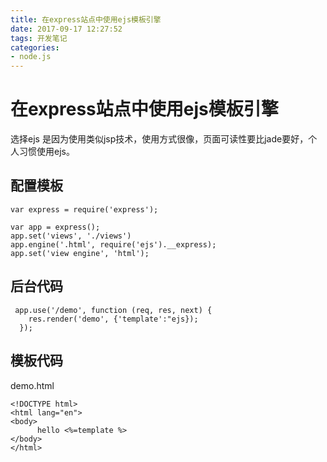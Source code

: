 ```yaml
---
title: 在express站点中使用ejs模板引擎
date: 2017-09-17 12:27:52
tags: 开发笔记
categories:
- node.js
---
```

# 在express站点中使用ejs模板引擎
选择ejs 是因为使用类似jsp技术，使用方式很像，页面可读性要比jade要好，个人习惯使用ejs。

## 配置模板
```
var express = require('express');

var app = express();
app.set('views', './views')
app.engine('.html', require('ejs').__express);
app.set('view engine', 'html');

```
## 后台代码

```
 app.use('/demo', function (req, res, next) {
    res.render('demo', {'template':"ejs});
  });
```


## 模板代码
demo.html
```
<!DOCTYPE html>
<html lang="en">
<body>
      hello <%=template %>
</body>
</html>

```